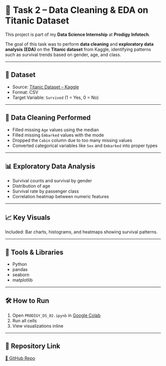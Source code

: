# 🚢 Task 2 – Data Cleaning & EDA on Titanic Dataset

This project is part of my **Data Science Internship** at **Prodigy Infotech**.

The goal of this task was to perform **data cleaning** and **exploratory data analysis (EDA)** on the **Titanic dataset** from Kaggle, identifying patterns such as survival trends based on gender, age, and class.

---

## 📂 Dataset
- Source: [Titanic Dataset – Kaggle](https://www.kaggle.com/c/titanic/data)
- Format: CSV
- Target Variable: `Survived` (1 = Yes, 0 = No)

---

## 🧹 Data Cleaning Performed
- Filled missing `Age` values using the median
- Filled missing `Embarked` values with the mode
- Dropped the `Cabin` column due to too many missing values
- Converted categorical variables like `Sex` and `Embarked` into proper types

---

## 📊 Exploratory Data Analysis
- Survival counts and survival by gender
- Distribution of age
- Survival rate by passenger class
- Correlation heatmap between numeric features

---

## 📈 Key Visuals
Included: Bar charts, histograms, and heatmaps showing survival patterns.

---

## 🧰 Tools & Libraries
- Python
- pandas
- seaborn
- matplotlib

---

## 🛠 How to Run
1. Open `PRODIGY_DS_02.ipynb` in [Google Colab](https://colab.research.google.com/)
2. Run all cells
3. View visualizations inline

---

## 🔗 Repository Link
[🔗 GitHub Repo](https://github.com/ashraful2512/PRODIGY_DS_02)
